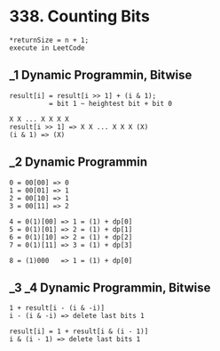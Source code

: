 # 338. Counting Bits

```
*returnSize = n + 1;
execute in LeetCode
```

## _1 Dynamic Programmin, Bitwise
```
result[i] = result[i >> 1] + (i & 1);
          = bit 1 ~ heightest bit + bit 0

X X ... X X X X
result[i >> 1] => X X ... X X X (X)
(i & 1) => (X)
```

## _2 Dynamic Programmin
```
0 = 00[00] => 0
1 = 00[01] => 1
2 = 00[10] => 1
3 = 00[11] => 2

4 = 0(1)[00] => 1 = (1) + dp[0]
5 = 0(1)[01] => 2 = (1) + dp[1]
6 = 0(1)[10] => 2 = (1) + dp[2]
7 = 0(1)[11] => 3 = (1) + dp[3]

8 = (1)000   => 1 = (1) + dp[0]
```

## _3 _4 Dynamic Programmin, Bitwise
```
1 + result[i - (i & -i)]
i - (i & -i) => delete last bits 1

result[i] = 1 + result[i & (i - 1)]
i & (i - 1) => delete last bits 1
```
